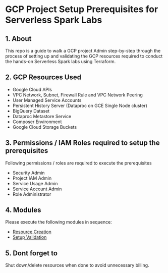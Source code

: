 # GCP Project Setup Prerequisites for Serverless Spark Labs

## 1. About

This repo is a guide to walk a GCP project Admin step-by-step through the process of setting up and validating the GCP resources required to conduct the hands-on Serverless Spark labs using Terraform.

## 2. GCP Resources Used

- Google Cloud APIs
- VPC Network, Subnet, Firewall Rule and VPC Network Peering
- User Managed Service Accounts
- Persistent History Server (Dataproc on GCE Single Node cluster)
- BigQuery Dataset
- Dataproc Metastore Service
- Composer Environment
- Google Cloud Storage Buckets

## 3. Permissions / IAM Roles required to setup the prerequisites

Following permissions / roles are required to execute the prerequisites

- Security Admin
- Project IAM Admin
- Service Usage Admin
- Service Account Admin
- Role Administrator

## 4. Modules

Please execute the following modules in sequence:

- [Resource Creation](01-instructions/01-terraform-instructions.md)
- [Setup Validation](01-instructions/02-setup-validation.md)

## 5. Dont forget to
Shut down/delete resources when done to avoid unnecessary billing.
